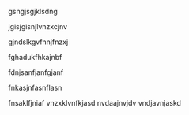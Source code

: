 gsngjsgjklsdng

jgisjgisnjlvnzxcjnv

gjndslkgvfnnjfnzxj

fghadukfhkajnbf

fdnjsanfjanfgjanf

fnkasjnfasnflasn

fnsaklfjniaf
vnzxklvnfkjasd
nvdaajnvjdv
vndjavnjaskd
